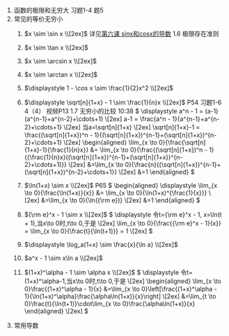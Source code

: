 1. 函数的极限和无穷大
   习题1-4 题5
2. 常见的等价无穷小
   1. $x \sim \sin x \\[2ex]$
     详见[第六课 sinx和cosx的导数](第六课%20sinx和cosx的导数/第六课%20sinx和cosx的导数.md)
     1.6 极限存在准则

   2. $x \sim \tan x \\[2ex]$

   3. $x \sim \arcsin x \\[2ex]$

   4. $x \sim \arctan x \\[2ex]$

   5. $\displaystyle 1 - \cos x \sim \frac{1}{2}x^2 \\[2ex]$

   6. $\displaystyle \sqrt[n]{1+x} - 1 \sim \frac{1}{n}x \\[2ex]$
        P54 习题1-6 4（4）
        视频P13 1.7 无穷小的比较 10:38
        $
        \displaystyle a^n - 1 = (a-1)(a^{n-1}+a^{n-2}+\cdots+1) \\[2ex]
        a-1 = \frac{a^n - 1}{a^{n-1}+a^{n-2}+\cdots+1} \\[2ex]
        当a=\sqrt[n]{1+x} \\[2ex]
        \sqrt[n]{1+x}-1 = \frac{(\sqrt[n]{1+x})^n - 1}{(\sqrt[n]{1+x})^{n-1}+(\sqrt[n]{1+x})^{n-2}+\cdots+1} \\[2ex]
        \begin{aligned}
        \lim_{x \to 0}{\frac{\sqrt[n]{1+x}-1}{\frac{1}{n}x}} &= \lim_{x \to 0}{\frac{(\sqrt[n]{1+x})^n - 1}{{\frac{1}{n}x}((\sqrt[n]{1+x})^{n-1}+(\sqrt[n]{1+x})^{n-2}+\cdots+1)}} \\[2ex]
        &=\lim_{x \to 0}{\frac{n}{(\sqrt[n]{1+x})^{n-1}+(\sqrt[n]{1+x})^{n-2}+\cdots+1}} \\[2ex]
        &=1
        \end{aligned}
        $

   7. $\ln(1+x) \sim x \\[2ex]$
        P65
        $
        \begin{aligned}
        \displaystyle \lim_{x \to 0}{\frac{\ln(1+x)}{x}} &= \lim_{x \to 0}{\ln(1+x)^{\frac{1}{x}}} \\[2ex]
        &=\lim_{x \to 0}{\ln({\rm e})} \\[2ex]
        &=1
        \end{aligned}
        $

   8. ${\rm e}^x - 1 \sim x \\[2ex]$
        $
        \displaystyle 令t={\rm e}^x - 1, x=\ln(t + 1),当x\to 0时,t\to 0,于是 \\[2ex]
        \lim_{x \to 0}{\frac{{\rm e}^x - 1}{x}} = \lim_{x \to 0}{\frac{t}{\ln(t+1)}} = 1 \\[2ex]
        $

   9. $\displaystyle \log_a(1+x) \sim \frac{x}{\ln a} \\[2ex]$

   10.  $a^x - 1 \sim x\ln a \\[2ex]$

   11.  $(1+x)^\alpha - 1 \sim \alpha x \\[2ex]$
        $
        \displaystyle 令t=(1+x)^\alpha-1,当x\to 0时,t\to 0,于是 \\[2ex]
        \begin{aligned}
        \lim_{x \to 0}\frac{(1+x)^\alpha - 1}{x}
        &=\lim_{x \to 0}\left[\frac{(1+x)^\alpha - 1}{\ln(1+x)^\alpha}\frac{\alpha\ln(1+x)}{x}\right] \\[2ex]
        &=\lim_{t \to 0}\frac{t}{\ln(t+1)}\cdot\lim_{x \to 0}\frac{\alpha\ln(1+x)}{x}
        \end{aligned} \\[2ex]
        $
3. 常用导数
